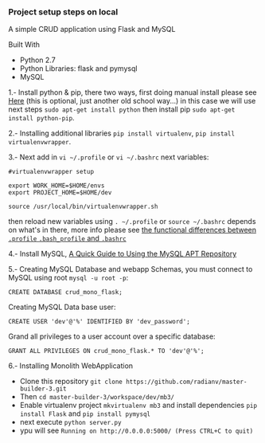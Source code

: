 ### Project setup steps on local

A simple CRUD application using Flask and MySQL

Built With
 - Python 2.7
 - Python Libraries: flask and pymysql
 - MySQL
 
1.- Install python & pip, there two ways, first doing manual install please see [Here](python_manual_install.md) (this is optional, just another old school way...) in this case we will use 
next steps  `sudo apt-get install python` then install pip `sudo apt-get install python-pip`.

2.- Installing additional libraries `pip install virtualenv`, `pip install virtualenvwrapper`. 

3.- Next add in `vi ~/.profile` or `vi ~/.bashrc` next variables:
```
#virtualenvwrapper setup

export WORK_HOME=$HOME/envs
export PROJECT_HOME=$HOME/dev

source /usr/local/bin/virtualenvwrapper.sh

```

then reload new variables using `. ~/.profile` or `source ~/.bashrc` depends on what's in there, more info please see [the functional differences between `.profile` `.bash_profile` and `.bashrc`](https://serverfault.com/questions/261802/what-are-the-functional-differences-between-profile-bash-profile-and-bashrc) 


4.- Install MySQL, [A Quick Guide to Using the MySQL APT Repository](https://dev.mysql.com/doc/mysql-apt-repo-quick-guide/en/#apt-repo-fresh-install)

5.- Creating MySQL Database and webapp Schemas, you must connect to MySQL using root `mysql -u root -p`:
```
CREATE DATABASE crud_mono_flask;
```
Creating MySQL Data base user:
```
CREATE USER 'dev'@'%' IDENTIFIED BY 'dev_password';
```
Grand all privileges to a user account over a specific database:
```
GRANT ALL PRIVILEGES ON crud_mono_flask.* TO 'dev'@'%';
```
6.- Installing Monolith WebApplication

 - Clone this repository `git clone https://github.com/radianv/master-builder-3.git`
 - Then `cd master-builder-3/workspace/dev/mb3/`
 - Enable virtualenv project `mkvirtualenv mb3` and install dependencies `pip install Flask` and `pip install pymysql`
 - next execute `python server.py`
 - ypu will see `Running on http://0.0.0.0:5000/ (Press CTRL+C to quit)` 
